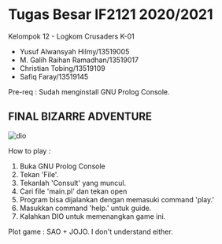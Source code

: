 # Tugas Besar IF2121 2020/2021
Kelompok 12 - Logkom Crusaders
K-01
- Yusuf Alwansyah Hilmy/13519005
- M. Galih Raihan Ramadhan/13519017
- Christian Tobing/13519109
- Safiq Faray/13519145

Pre-req :
Sudah menginstall GNU Prolog Console.

## FINAL BIZARRE ADVENTURE
![dio](https://cdn.discordapp.com/attachments/601751285896708096/781896337930321940/dio_stance.png)

How to play :
1. Buka GNU Prolog Console
2. Tekan 'File'.
3. Tekanlah 'Consult' yang muncul.
4. Cari file 'main.pl' dan tekan open
5. Program bisa dijalankan dengan memasuki command 'play.'
6. Masukkan command 'help.' untuk guide.
7. Kalahkan DIO untuk memenangkan game ini.

Plot game :
SAO + JOJO. I don't understand either.

